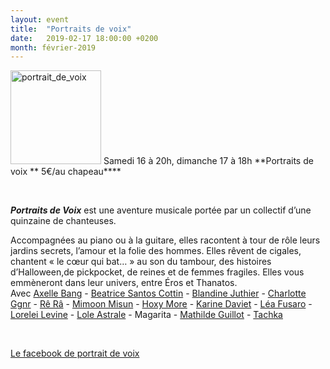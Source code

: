 ```yaml
---
layout: event
title:  "Portraits de voix"
date:   2019-02-17 18:00:00 +0200
month: février-2019
---
```

<img class="alignleft size-thumbnail wp-image-5639" src="https://agendarts.files.wordpress.com/2018/10/portrait_de_voix.jpg?w=145" alt="portrait_de_voix" width="145" height="150" />  
Samedi 16 à 20h, dimanche 17 à 18h  
**Portraits de voix  
** 5€/au chapeau****

&nbsp;

**_Portraits de Voix_** est une aventure musicale portée par un collectif d’une quinzaine de chanteuses.

Accompagnées au piano ou à la guitare, elles racontent à tour de rôle leurs jardins secrets, l’amour et la folie des hommes. Elles rêvent de cigales, chantent « le cœur qui bat… » au son du tambour, des histoires d’Halloween,de pickpocket, de reines et de femmes fragiles. Elles vous emmèneront dans leur univers, entre Éros et Thanatos.  
Avec <a href="https://www.facebook.com/axelle.bang" target="_blank" rel="noopener noreferrer">Axelle Bang</a> - <a href="https://www.facebook.com/beatrice.santoscottin.3" target="_blank" rel="noopener noreferrer">Beatrice Santos Cottin</a> - <a href="https://www.facebook.com/blandine.juthier" target="_blank" rel="noopener noreferrer">Blandine Juthier</a> - <a href="https://www.facebook.com/charlotte.ggnrr" target="_blank" rel="noopener noreferrer">Charlotte Ggnr</a> - <a href="https://www.facebook.com/emilie.souillot.7" target="_blank" rel="noopener noreferrer">Rê Râ</a> - <a href="https://www.facebook.com/halimajust.asong" target="_blank" rel="noopener noreferrer">Mimoon Misun</a> - <a href="https://www.facebook.com/HoxyMore/" target="_blank" rel="noopener noreferrer">Hoxy More</a> - <a href="https://www.facebook.com/karine.daviet" target="_blank" rel="noopener noreferrer">Karine Daviet</a> - <a href="https://www.facebook.com/lea.fusaro" target="_blank" rel="noopener noreferrer">Léa Fusaro</a> - <a href="https://www.facebook.com/lorelei.levine" target="_blank" rel="noopener noreferrer">Lorelei Levine</a> - <a href="https://www.facebook.com/loleastrale" target="_blank" rel="noopener noreferrer">Lole Astrale</a> - Magarita - <a href="https://www.facebook.com/mathilde.guillot.399" target="_blank" rel="noopener noreferrer">Mathilde Guillot</a> - <a href="https://www.facebook.com/tachkasongs/" target="_blank" rel="noopener noreferrer">Tachka</a>

&nbsp;

[Le facebook de portrait de voix](https://www.facebook.com/portraitsdevoix/)